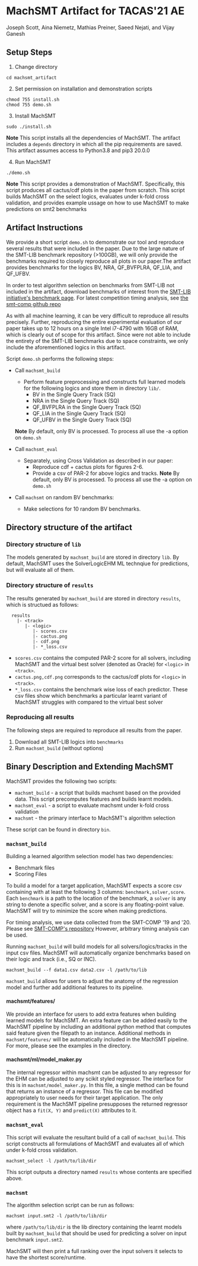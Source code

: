 # MachSMT Artifact for TACAS'21 AE

Joseph Scott, Aina Niemetz, Mathias Preiner, Saeed Nejati, and Vijay Ganesh

## Setup Steps

1. Change directory
  ```
  cd machsmt_artifact
  ```

2. Set permission on installation and demonstration scripts
  ```
  chmod 755 install.sh
  chmod 755 demo.sh
  ```

3. Install MachSMT
  ```
  sudo ./install.sh
  ```
  **Note** This script installs all the dependencies of MachSMT. The artifact
  includes a `depends` directory in which all the pip requirements are saved.
  This artifact assumes access to Python3.8 and pip3 20.0.0

4. Run MachSMT
  ```
  ./demo.sh
  ```
  **Note** This script provides a demonstration of MachSMT. Specifically, this
  script produces all cactus/cdf plots in the paper from scratch. This script 
  builds MachSMT on the select logics, evaluates under k-fold cross validation,
  and provides example ussage on how to use MachSMT to make predictions on  smt2
  benchmarks


## Artifact Instructions

We provide a short script `demo.sh` to demonstrate our tool and reproduce
several results that were included in the paper. Due to the large nature of the
SMT-LIB benchmark repository (>100GB), we will only provide the benchmarks
required to closely reproduce all plots in our paper.The artifact provides
benchmarks for the logics BV, NRA, QF_BVFPLRA, QF_LIA, and QF_UFBV.

In order to test algorithm selection on benchmarks from SMT-LIB not included
in the artifact, download benchmarks of interest from the [SMT-LIB initiative's
benchmark page](http://smtlib.cs.uiowa.edu/benchmarks.shtml). For latest competition
timing analysis, see [the smt-comp github repo](https://github.com/smt-comp)

As with all machine learning, it can be very difficult to reproduce all results
precisely. Further, reproducing the entire experimental evaluation of our paper
takes up to 12 hours on a single Intel i7-4790 with 16GB of RAM, which is
clearly out of scope for this artifact. Since were not able to include the
entirety of the SMT-LIB benchmarks due to space constraints, we only include
the aforementioned logics in this artifact.

Script `demo.sh` performs the following steps:

* Call `machsmt_build`
    * Perform feature preprocessing and constructs full learned models for
    the following logics and store them in directory `lib/`.
        * BV in the Single Query Track (SQ)
        * NRA in the Single Query Track (SQ)
        * QF_BVFPLRA in the Single Query Track (SQ)
        * QF_LIA in the Single Query Track (SQ)
        * QF_UFBV in the Single Query Track (SQ)
        
    **Note** By default, only BV is processed. To process all use the -a option on `demo.sh`

* Call `machsmt_eval`
    * Separately, using Cross Validation as described in our paper:
        * Reproduce cdf + cactus plots for figures 2-6.
        * Provide a csv of PAR-2 for above logics and tracks.
    **Note** By default, only BV is processed. To process all use the -a option on `demo.sh`

* Call `machsmt` on random BV benchmarks:
    * Make selections for 10 random BV benchmarks.

## Directory structure of the artifact


### Directory structure of `lib`

The models generated by `machsmt_build` are stored in directory `lib`.
By default, MachSMT uses the SolverLogicEHM ML technqiue for predictions, 
but will evaluate all of them. 


### Directory structure of `results`

The results generated by `machsmt_build` are stored in directory `results`,
which is structued as follows:

```
  results
    |- <track>
       |- <logic>
          |- scores.csv
          |- cactus.png
          |- cdf.png
          |- *_loss.csv
```

* `scores.csv` contains the computed PAR-2 score for all solvers, including
  MachSMT and the virtual best solver (denoted as Oracle) for `<logic>` in `<track>`.
* `cactus.png,cdf.png` corresponds to the cactus/cdf plots for `<logic>` in `<track>`.
* `*_loss.csv` contains the benchmark wise loss of each predictor. These csv files
  show which benchmarks a particular learnt variant of MachSMT struggles with compared
  to the virtual best solver


### Reproducing all results

The following steps are required to reproduce all results from the paper.

1. Download all SMT-LIB logics into `benchmarks`
2. Run `machsmt_build` (without options)


## Binary Description and Extending MachSMT

MachSMT provides the following two scripts:

* `machsmt_build` - a script that builds machsmt based on the provided data. This script precomputes features and builds learnt models.
* `machsmt_eval`  - a script to evaluate machsmt under k-fold cross validation
* `machsmt`  - the primary interface to MachSMT's algorithm selection


These script can be found in directory `bin`.


### `machsmt_build`

Building a learned algorithm selection model has two dependencies:
* Benchmark files
* Scoring Files

To build a model for a target application, MachSMT expects a score csv containing with at least the following 3 columns: `benchmark,solver,score`. Each `benchmark` is a path to the location of the benchmark, a `solver` is any string to denote a specific solver, and a score
is any floating-point value. MachSMT will try to minimize the score when making predictions.

For timing analysis, we use data collected from the SMT-COMP '19 and '20. Please see  [SMT-COMP's repository](https://github.com/SMT-COMP/smt-comp) However, arbitrary timing analysis can be used.

Running `machsmt_build` will build models for all solvers/logics/tracks in the input csv files. MachSMT will automatically organize benchmarks based on their logic and track (i.e., SQ or INC).

```machsmt_build --f data1.csv data2.csv -l /path/to/lib```

`machsmt_build` allows for users to adjust the anatomy of the regression model and further add additional features to its pipeline. 

#### machsmt/features/

We provide an interface for users to add extra features when building learned models for MachSMT. An extra feature can be added easily to the MachSMT pipeline by including an additional python method that computes said feature given the filepath to an instance. Additional methods in `machsmt/features/` will be automatically included in the MachSMT pipeline. For more, please see the examples in the directory.

#### machsmt/ml/model_maker.py

The internal regressor within machsmt can be adjusted to any regressor for the EHM can be adjusted to any scikit styled regressor. The interface for this is in `machsmt/model_maker.py`. In this file, a single method can be found that returns an instance of a regressor. This file can be modified appropriately to user needs for their target application. The only requirement is the MachSMT pipeline presupposes the returned regressor object has a `fit(X, Y)` and `predict(X)` attributes to it.  

### `machsmt_eval`

This script will evaluate the resultant build of a call of `machsmt_build`. This script constructs all formulations of MachSMT and evaluates
all of which under k-fold cross validation.

```machsmt_select -l /path/to/lib/dir```

This script outputs a directory named `results` whose contents are specified above. 

### `machsmt`

The algorithm selection script can be run as follows:

```machsmt input.smt2 -l /path/to/lib/dir```

where `/path/to/lib/dir` is the lib directory containing the learnt models
built by `machsmt_build` that should be used for predicting a solver on
input benchmark `input.smt2`.

MachSMT will then print a full ranking over the input solvers it selects to have the shortest
score/runtime.
